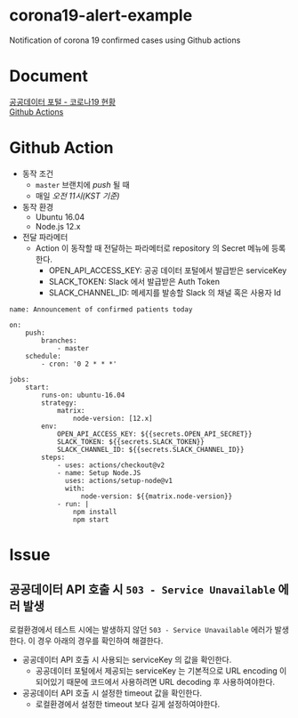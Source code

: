 # corona19-alert-example
Notification of corona 19 confirmed cases using Github actions

# Document
[공공데이터 포털 - 코로나19 현황](https://www.data.go.kr/data/15043376/openapi.do)  
[Github Actions](https://docs.github.com/en/free-pro-team@latest/actions)  

# Github Action
* 동작 조건
    + `master` 브랜치에 *push* 될 때
    + 매일 *오전 11시(KST 기준)*
* 동작 환경
    + Ubuntu 16.04
    + Node.js 12.x
* 전달 파라메터
    + Action 이 동작할 때 전달하는 파라메터로 repository 의 Secret 메뉴에 등록한다.
        - OPEN_API_ACCESS_KEY: 공공 데이터 포털에서 발급받은 serviceKey
        - SLACK_TOKEN: Slack 에서 발급받은 Auth Token
        - SLACK_CHANNEL_ID: 메세지를 발송할 Slack 의 채널 혹은 사용자 Id

```
name: Announcement of confirmed patients today

on:
    push:
        branches:
            - master
    schedule:
        - cron: '0 2 * * *'

jobs:
    start:
        runs-on: ubuntu-16.04
        strategy:
            matrix:
                node-version: [12.x]
        env:
            OPEN_API_ACCESS_KEY: ${{secrets.OPEN_API_SECRET}}
            SLACK_TOKEN: ${{secrets.SLACK_TOKEN}}
            SLACK_CHANNEL_ID: ${{secrets.SLACK_CHANNEL_ID}}
        steps:
            - uses: actions/checkout@v2
            - name: Setup Node.JS
              uses: actions/setup-node@v1
              with: 
                  node-version: ${{matrix.node-version}}
            - run: |
                npm install
                npm start
```

# Issue
## 공공데이터 API 호출 시 `503 - Service Unavailable` 에러 발생
로컬환경에서 테스트 시에는 발생하지 않던 `503 - Service Unavailable` 에러가 발생한다. 이 경우 아래의 경우를 확인하여 해결한다.
* 공공데이터 API 호출 시 사용되는 serviceKey 의 값을 확인한다.
    + 공공데이터 포털에서 제공되는 serviceKey 는 기본적으로 URL encoding 이 되어있기 때문에 코드에서 사용하려면 URL decoding 후 사용하여야한다.
* 공공데이터 API 호출 시 설정한 timeout 값을 확인한다.
    + 로컬환경에서 설정한 timeout 보다 길게 설정하여야한다.

